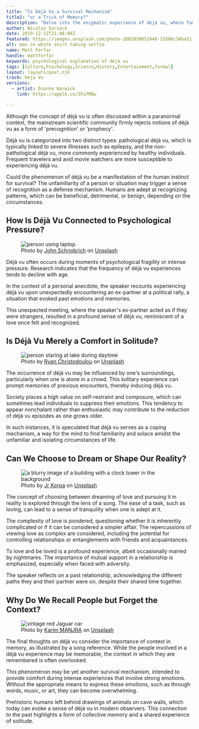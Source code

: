 ```yaml
---
title: "Is Déjà Vu a Survival Mechanism"
title2: "or a Trick of Memory?"
description: "Delve into the enigmatic experience of déjà vu, where familiarity and mystery intertwine, and uncover insights that demystify this perplexing phenomenon."
author: Nicolas Sursock
date: 2019-12-12T21:48:00Z
featured: https://images.unsplash.com/photo-1602838052440-33506c34ba51?ixid=M3wzODQ3NjN8MHwxfHJhbmRvbXx8fHx8fHx8fDE2OTk2ODAwOTF8&ixlib=rb-4.0.3&auto=format&fit=crop&q=80
alt: man in white shirt taking selfie
name: Matt Forfar
handle: mattforfar
keywords: psychological explanation of déjà vu
tags: [Culture,Psychology,Science,History,Entertainment,formal]
layout: layouts/post.njk
track: Deja Vu
versions:
  - artist: Dionne Warwick
    link: https://apple.co/3Fu7RBw

---
```


Although the concept of déjà vu is often discussed within a paranormal context, the mainstream scientific community firmly rejects notions of déjà vu as a form of 'precognition' or 'prophecy'.

Déjà vu is categorized into two distinct types: pathological déjà vu, which is typically linked to severe illnesses such as epilepsy, and the non-pathological déjà vu, more commonly experienced by healthy individuals. Frequent travelers and avid movie watchers are more susceptible to experiencing déjà vu.

Could the phenomenon of déjà vu be a manifestation of the human instinct for survival? The unfamiliarity of a person or situation may trigger a sense of recognition as a defense mechanism. Humans are adept at recognizing patterns, which can be beneficial, detrimental, or benign, depending on the circumstances.

## How Is Déjà Vu Connected to Psychological Pressure?

<aside class="md:-mr-56 md:float-right w-full md:w-2/3 md:px-8">
  <figure>
    <img x-intersect.once="$el.src = !isMobile() ? $el.dataset.src + '&w=800&h=600' : $el.dataset.src + '&w=480&h=320'" class="rounded-lg" alt="person using laptop" data-keyword="psychological pressure and déjà vu experiences" data-src="https://images.unsplash.com/photo-1516321318423-f06f85e504b3?ixid=M3wzODQ3NjN8MHwxfHJhbmRvbXx8fHx8fHx8fDE2OTk2ODAwOTB8&ixlib=rb-4.0.3&auto=format&fit=crop&q=80">
    <figcaption class="text-center">
    Photo by <a href="https://unsplash.com/@johnschno?utm_source=crackingdacode&utm_medium=referral">John Schnobrich</a> on <a href="https://unsplash.com/?utm_source=crackingdacode&utm_medium=referral">Unsplash</a>
    </figcaption>
  </figure>
</aside>
        
Déjà vu often occurs during moments of psychological fragility or intense pressure. Research indicates that the frequency of déjà vu experiences tends to decline with age.

In the context of a personal anecdote, the speaker recounts experiencing déjà vu upon unexpectedly encountering an ex-partner at a political rally, a situation that evoked past emotions and memories.

This unexpected meeting, where the speaker's ex-partner acted as if they were strangers, resulted in a profound sense of déjà vu, reminiscent of a love once felt and recognized.

## Is Déjà Vu Merely a Comfort in Solitude?

<aside class="md:-ml-56 md:float-left w-full md:w-2/3 md:px-8">
  <figure>
    <img x-intersect.once="$el.src = !isMobile() ? $el.dataset.src + '&w=800&h=600' : $el.dataset.src + '&w=480&h=320'" class="rounded-lg" alt="person staring at lake during daytime" data-keyword="experiencing déjà vu in solitude" data-src="https://images.unsplash.com/photo-1505328126203-28f94cf7f25f?ixid=M3wzODQ3NjN8MHwxfHJhbmRvbXx8fHx8fHx8fDE2OTk2ODAwOTB8&ixlib=rb-4.0.3&auto=format&fit=crop&q=80">
    <figcaption class="text-center">
    Photo by <a href="https://unsplash.com/@misterdoulou?utm_source=crackingdacode&utm_medium=referral">Ryan Christodoulou</a> on <a href="https://unsplash.com/?utm_source=crackingdacode&utm_medium=referral">Unsplash</a>
    </figcaption>
  </figure>
</aside>
        
The occurrence of déjà vu may be influenced by one's surroundings, particularly when one is alone in a crowd. This solitary experience can prompt memories of previous encounters, thereby inducing déjà vu.

Society places a high value on self-restraint and composure, which can sometimes lead individuals to suppress their emotions. This tendency to appear nonchalant rather than enthusiastic may contribute to the reduction of déjà vu episodes as one grows older.

In such instances, it is speculated that déjà vu serves as a coping mechanism, a way for the mind to find familiarity and solace amidst the unfamiliar and isolating circumstances of life.

## Can We Choose to Dream or Shape Our Reality?

<aside class="md:-mr-56 md:float-right w-full md:w-2/3 md:px-8">
  <figure>
    <img x-intersect.once="$el.src = !isMobile() ? $el.dataset.src + '&w=800&h=600' : $el.dataset.src + '&w=480&h=320'" class="rounded-lg" alt="a blurry image of a building with a clock tower in the background" data-keyword="choosing between dreams and reality" data-src="https://images.unsplash.com/photo-1564934304178-9e12cfc0ab91?ixid=M3wzODQ3NjN8MHwxfHJhbmRvbXx8fHx8fHx8fDE2OTk2ODAwOTB8&ixlib=rb-4.0.3&auto=format&fit=crop&q=80">
    <figcaption class="text-center">
    Photo by <a href="https://unsplash.com/@jrkorpa?utm_source=crackingdacode&utm_medium=referral">Jr Korpa</a> on <a href="https://unsplash.com/?utm_source=crackingdacode&utm_medium=referral">Unsplash</a>
    </figcaption>
  </figure>
</aside>
        
The concept of choosing between dreaming of love and pursuing it in reality is explored through the lens of a song. The ease of a task, such as loving, can lead to a sense of tranquility when one is adept at it.

The complexity of love is pondered, questioning whether it is inherently complicated or if it can be considered a simpler affair. The repercussions of viewing love as complex are considered, including the potential for controlling relationships or entanglements with friends and acquaintances.

To love and be loved is a profound experience, albeit occasionally marred by nightmares. The importance of mutual support in a relationship is emphasized, especially when faced with adversity.

The speaker reflects on a past relationship, acknowledging the different paths they and their partner were on, despite their shared time together.

## Why Do We Recall People but Forget the Context?

<aside class="md:-ml-56 md:float-left w-full md:w-2/3 md:px-8">
  <figure>
    <img x-intersect.once="$el.src = !isMobile() ? $el.dataset.src + '&w=800&h=600' : $el.dataset.src + '&w=480&h=320'" class="rounded-lg" alt="vintage red Jaguar car" data-keyword="memory and context in déjà vu" data-src="https://images.unsplash.com/photo-1546638037-c5d9b6ed10a7?ixid=M3wzODQ3NjN8MHwxfHJhbmRvbXx8fHx8fHx8fDE2OTk2ODAwOTB8&ixlib=rb-4.0.3&auto=format&fit=crop&q=80">
    <figcaption class="text-center">
    Photo by <a href="https://unsplash.com/@karim_manjra?utm_source=crackingdacode&utm_medium=referral">Karim MANJRA</a> on <a href="https://unsplash.com/?utm_source=crackingdacode&utm_medium=referral">Unsplash</a>
    </figcaption>
  </figure>
</aside>
        
The final thoughts on déjà vu consider the importance of context in memory, as illustrated by a song reference. While the people involved in a déjà vu experience may be memorable, the context in which they are remembered is often overlooked.

This phenomenon may be yet another survival mechanism, intended to provide comfort during intense experiences that involve strong emotions. Without the appropriate means to express these emotions, such as through words, music, or art, they can become overwhelming.

Prehistoric humans left behind drawings of animals on cave walls, which today can evoke a sense of déjà vu in modern observers. This connection to the past highlights a form of collective memory and a shared experience of solitude.